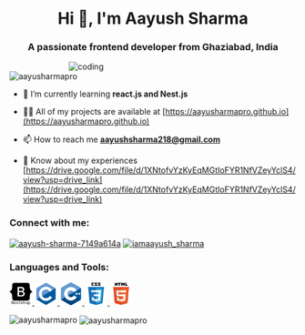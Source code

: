 <h1 align="center">Hi 👋, I'm Aayush Sharma</h1>
<h3 align="center">A passionate frontend developer from Ghaziabad, India</h3>

<img align="right" alt="coding" width="400" src="https://user-images.githubusercontent.com/55389276/140866485-8fb1c876-9a8f-4d6a-98dc-08c4981eaf70.gif">

<p align="left"> <img src="https://komarev.com/ghpvc/?username=aayusharmapro&label=Profile%20views&color=0e75b6&style=flat" alt="aayusharmapro" /> </p>

- 🌱 I’m currently learning **react.js and Nest.js**

- 👨‍💻 All of my projects are available at [https://aayusharmapro.github.io](https://aayusharmapro.github.io)

- 📫 How to reach me **aayushsharma218@gmail.com**

- 📄 Know about my experiences [https://drive.google.com/file/d/1XNtofvYzKyEqMGtIoFYR1NfVZeyYclS4/view?usp=drive_link](https://drive.google.com/file/d/1XNtofvYzKyEqMGtIoFYR1NfVZeyYclS4/view?usp=drive_link)

<h3 align="left">Connect with me:</h3>
<p align="left">
<a href="https://linkedin.com/in/aayush-sharma-7149a614a" target="blank"><img align="center" src="https://raw.githubusercontent.com/rahuldkjain/github-profile-readme-generator/master/src/images/icons/Social/linked-in-alt.svg" alt="aayush-sharma-7149a614a" height="30" width="40" /></a>
<a href="https://instagram.com/iamaayush_sharma" target="blank"><img align="center" src="https://raw.githubusercontent.com/rahuldkjain/github-profile-readme-generator/master/src/images/icons/Social/instagram.svg" alt="iamaayush_sharma" height="30" width="40" /></a>
</p>

<h3 align="left">Languages and Tools:</h3>
<p align="left"> <a href="https://getbootstrap.com" target="_blank" rel="noreferrer"> <img src="https://raw.githubusercontent.com/devicons/devicon/master/icons/bootstrap/bootstrap-plain-wordmark.svg" alt="bootstrap" width="40" height="40"/> </a> <a href="https://www.cprogramming.com/" target="_blank" rel="noreferrer"> <img src="https://raw.githubusercontent.com/devicons/devicon/master/icons/c/c-original.svg" alt="c" width="40" height="40"/> </a> <a href="https://www.w3schools.com/cpp/" target="_blank" rel="noreferrer"> <img src="https://raw.githubusercontent.com/devicons/devicon/master/icons/cplusplus/cplusplus-original.svg" alt="cplusplus" width="40" height="40"/> </a> <a href="https://www.w3schools.com/css/" target="_blank" rel="noreferrer"> <img src="https://raw.githubusercontent.com/devicons/devicon/master/icons/css3/css3-original-wordmark.svg" alt="css3" width="40" height="40"/> </a> <a href="https://www.w3.org/html/" target="_blank" rel="noreferrer"> <img src="https://raw.githubusercontent.com/devicons/devicon/master/icons/html5/html5-original-wordmark.svg" alt="html5" width="40" height="40"/> </a> </p>

<p><img align="left" src="https://github-readme-stats.vercel.app/api/top-langs?username=aayusharmapro&show_icons=true&locale=en&layout=compact" alt="aayusharmapro" /></p>

<p>&nbsp;<img align="center" src="https://github-readme-stats.vercel.app/api?username=aayusharmapro&show_icons=true&locale=en" alt="aayusharmapro" /></p>

